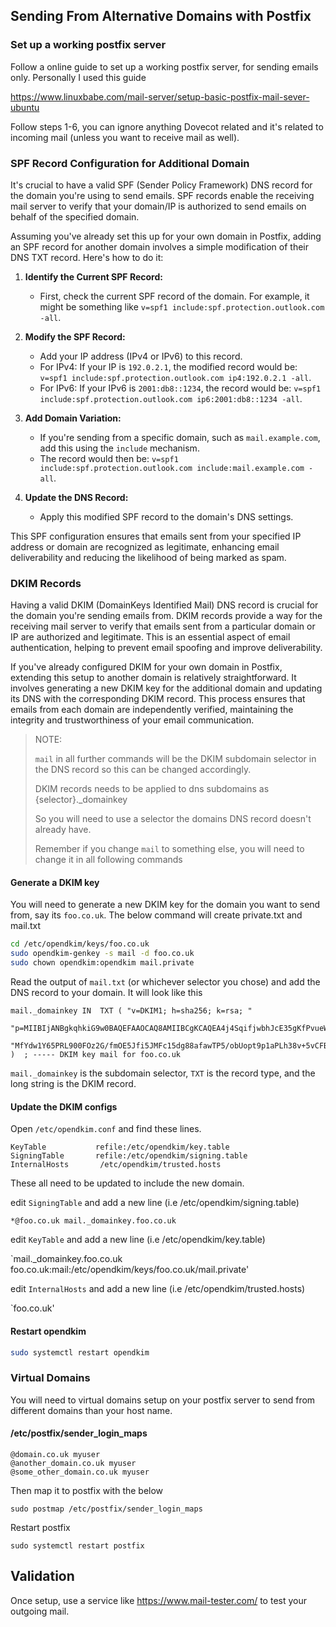
## Sending From Alternative Domains with Postfix

### Set up a working postfix server

Follow a online guide to set up a working postfix server, for sending emails only. 
Personally I used this guide 

https://www.linuxbabe.com/mail-server/setup-basic-postfix-mail-sever-ubuntu

Follow steps 1-6, you can ignore anything Dovecot related and it's related to incoming mail (unless you want to receive
mail as well).

### SPF Record Configuration for Additional Domain

It's crucial to have a valid SPF (Sender Policy Framework) DNS record for the domain you're using to send emails. 
SPF records enable the receiving mail server to verify that your domain/IP is authorized to send emails on behalf 
of the specified domain.

Assuming you've already set this up for your own domain in Postfix, adding an SPF record for another domain 
involves a simple modification of their DNS TXT record. Here's how to do it:

1. **Identify the Current SPF Record:**
   - First, check the current SPF record of the domain. For example, it might be something 
     like `v=spf1 include:spf.protection.outlook.com -all`.

2. **Modify the SPF Record:**
   - Add your IP address (IPv4 or IPv6) to this record. 
   - For IPv4: If your IP is `192.0.2.1`, the modified record would be: 
     `v=spf1 include:spf.protection.outlook.com ip4:192.0.2.1 -all`.
   - For IPv6: If your IPv6 is `2001:db8::1234`, the record would be: 
     `v=spf1 include:spf.protection.outlook.com ip6:2001:db8::1234 -all`.

3. **Add Domain Variation:**
   - If you're sending from a specific domain, such as `mail.example.com`, add this using the `include` mechanism.
   - The record would then be: `v=spf1 include:spf.protection.outlook.com include:mail.example.com -all`.

4. **Update the DNS Record:**
   - Apply this modified SPF record to the domain's DNS settings.

This SPF configuration ensures that emails sent from your specified IP address or domain are recognized as legitimate, 
enhancing email deliverability and reducing the likelihood of being marked as spam.



### DKIM Records


Having a valid DKIM (DomainKeys Identified Mail) DNS record is crucial for the domain you're sending emails from. 
DKIM records provide a way for the receiving mail server to verify that emails sent from a particular domain or 
IP are authorized and legitimate. This is an essential aspect of email authentication, helping to prevent email 
spoofing and improve deliverability.

If you've already configured DKIM for your own domain in Postfix, extending this setup to another domain is 
relatively straightforward. It involves generating a new DKIM key for the additional domain and updating its 
DNS with the corresponding DKIM record. This process ensures that emails from each domain are independently verified, 
maintaining the integrity and trustworthiness of your email communication.

> NOTE: 
> 
>`mail` in all further commands will be the DKIM subdomain selector in the DNS record so this can be changed accordingly.
> 
> DKIM records needs to be applied to dns subdomains as 
> {selector}._domainkey 
> 
> So you will need to use a selector the domains DNS record doesn't already have.
> 
> Remember if you change `mail` to something else, you will need to change it in all following commands

#### Generate a DKIM key

You will need to generate a new DKIM key for the domain you want to send from, say its `foo.co.uk`. The below command 
will create private.txt and mail.txt  

```bash
cd /etc/opendkim/keys/foo.co.uk
sudo opendkim-genkey -s mail -d foo.co.uk
sudo chown opendkim:opendkim mail.private
```

Read the output of `mail.txt` (or whichever selector you chose) and add the DNS record to your domain. It will look 
like this 

```text
mail._domainkey	IN	TXT	( "v=DKIM1; h=sha256; k=rsa; "
	  "p=MIIBIjANBgkqhkiG9w0BAQEFAAOCAQ8AMIIBCgKCAQEA4j4SqifjwbhJcE35gKfPvueWM0fISjNhxDZAOhfQvLoaBb14xQGWjmVylhKmxK09G1mmId+u0KAkzTk6tKgnOeSM+Jtn9hIIuU13hZR5jSS4SX0RIlQV4epUAwFJy2tBiSfNz6wSZivCnLTijnzhlYK3UavrtO2KcGICgSUAGvakebOOe6Kfd8L+N5r7TShtIwOfDnr6fMu9Sh"
	  "MfYdw1Y65PRL900FOz2G/fmOE5Jfi5JMFc15dg88afawTP5/obUopt9p1aPLh38v+5vCFBK1K3Kt+Z23gBrD9pdGjNrqS5DRPxMxKKvd1HI6+72wLhNsKHC5ZnO3TrSX35RMFaswIDAQAB" )  ; ----- DKIM key mail for foo.co.uk
```

`mail._domainkey` is the subdomain selector, `TXT` is the record type, and the long string is the DKIM record.

#### Update the DKIM configs

Open `/etc/opendkim.conf` and find these lines. 

```text
KeyTable           refile:/etc/opendkim/key.table
SigningTable       refile:/etc/opendkim/signing.table
InternalHosts       /etc/opendkim/trusted.hosts
```

These all need to be updated to include the new domain. 

edit `SigningTable` and add a new line  (i.e /etc/opendkim/signing.table)

`*@foo.co.uk mail._domainkey.foo.co.uk`

edit `KeyTable` and add a new line (i.e /etc/opendkim/key.table)

`mail._domainkey.foo.co.uk foo.co.uk:mail:/etc/opendkim/keys/foo.co.uk/mail.private'

edit `InternalHosts` and add a new line (i.e /etc/opendkim/trusted.hosts)

`foo.co.uk'

#### Restart opendkim

```bash
sudo systemctl restart opendkim
```

### Virtual Domains 

You will need to virtual domains setup on your postfix server to send from different domains than your host name.

#### /etc/postfix/sender_login_maps
```
@domain.co.uk myuser
@another_domain.co.uk myuser
@some_other_domain.co.uk myuser

```

Then map it to postfix with the below 

```
sudo postmap /etc/postfix/sender_login_maps
```

Restart postfix

```
sudo systemctl restart postfix

```

## Validation

Once setup, use a service like https://www.mail-tester.com/ to test your outgoing mail.  

